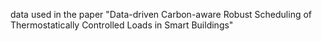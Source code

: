 data used in the paper "Data-driven Carbon-aware Robust Scheduling of Thermostatically Controlled Loads in Smart Buildings"
